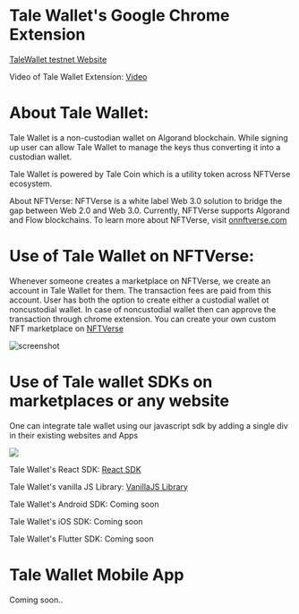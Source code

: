 
Tale Wallet's Google Chrome Extension
=======

[TaleWallet testnet Website](https://testnet.talewallet.com)

Video of Tale Wallet Extension: [Video](https://drive.google.com/file/d/1PzDIwWtEWVj0NG3mHGGntfbNGmDUykYN/view?usp=share_link)

About Tale Wallet:
=======
Tale Wallet is a non-custodian wallet on Algorand blockchain. While signing up user can allow Tale Wallet to manage the keys thus converting it into a custodian wallet.

Tale Wallet is powered by Tale Coin which is a utility token across NFTVerse ecosystem.

About NFTVerse: NFTVerse is a white label Web 3.0 solution to bridge the gap between Web 2.0 and Web 3.0. Currently, NFTVerse supports Algorand and Flow blockchains.
To learn more about NFTVerse, visit [onnftverse.com](https://www.onnftverse.com)

Use of Tale Wallet on NFTVerse:
=======
Whenever someone creates a marketplace on NFTVerse, we create an account in Tale Wallet for them. The transaction fees are paid from this account. User has both the option to create either a custodial wallet ot noncustodial wallet. In case of noncustodial wallet then can approve the transaction through chrome extension. You can create your own custom NFT marketplace on [NFTVerse](https://www.onnftverse.com)

<img src="https://nftverse-assets-stage.s3.ap-south-1.amazonaws.com/nftverse/screenshots/Screenshot+2022-11-02+at+2.13.10+PM.png" alt="screenshot" />

Use of Tale wallet SDKs on marketplaces or any website
=======
One can integrate tale wallet using our javascript sdk by adding a single div in their existing websites and Apps

<img src="https://nftverse-assets-stage.s3.ap-south-1.amazonaws.com/nftverse/screenshots/wallet-hom.png">

Tale Wallet's React SDK: [React SDK](https://github.com/NFTVerseDev/TaleWallet-React-SDK.git)

Tale Wallet's vanilla JS Library: [VanillaJS Library](https://github.com/NFTVerseDev/TaleWallet-VanillaJS-Library.git)

Tale Wallet's Android SDK: Coming soon

Tale Wallet's iOS SDK: Coming soon

Tale Wallet's Flutter SDK: Coming soon

Tale Wallet Mobile App
=======
Coming soon..
